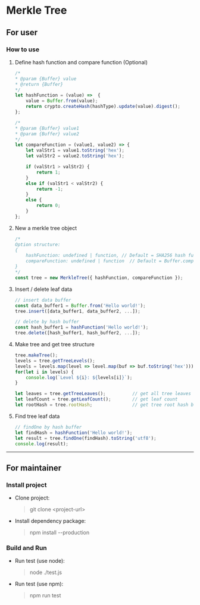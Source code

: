 # Merkle Tree #

## For user ##

### How to use ###

1. Define hash function and compare function (Optional)
    ```javascript
    /*
    * @param {Buffer} value
    * @return {Buffer}
    */
    let hashFunction = (value) =>  {
        value = Buffer.from(value);
        return crypto.createHash(hashType).update(value).digest();
    };

    /*
    * @param {Buffer} value1
    * @param {Buffer} value2
    */
    let compareFunction = (value1, value2) => {
        let valStr1 = value1.toString('hex');
        let valStr2 = value2.toString('hex');

        if (valStr1 > valStr2) {
            return 1;
        }
        else if (valStr1 < valStr2) {
            return -1;
        }
        else {
            return 0;
        }
    };
    ```

2. New a merkle tree object
    ```javascript
    /*
    Option structure:
    {
        hashFunction: undefined | function, // Default = SHA256 hash function in crypto module
        compareFunction: undefined | function  // Default = Buffer.compare
    }
    */
    const tree = new MerkleTree({ hashFunction, compareFunction });
    ```

3. Insert / delete leaf data
    ```javascript
    // insert data buffer
    const data_buffer1 = Buffer.from('Hello world!');
    tree.insert([data_buffer1, data_buffer2, ...]);

    // delete by hash buffer
    const hash_buffer1 = hashFunction('Hello world!');
    tree.delete([hash_buffer1, hash_buffer2, ...]);
    ```
4. Make tree and get tree structure
    ```javascript
    tree.makeTree();
    levels = tree.getTreeLevels();
    levels = levels.map(level => level.map(buf => buf.toString('hex')));
    for(let i in levels) {
        console.log(`Level ${i}: ${levels[i]}`);
    }

    let leaves = tree.getTreeLeaves();          // get all tree leaves data
    let leafCount = tree.getLeafCount();        // get leaf count
    let rootHash = tree.rootHash;               // get tree root hash buffer
    ```
5. Find tree leaf data
    ```javascript
    // findOne by hash buffer
    let findHash = hashFunction('Hello world!');
    let result = tree.findOne(findHash).toString('utf8');
    console.log(result);
    ```
---

## For maintainer ##

### Install project ###

* Clone project:
    > git clone \<project-url\>

* Install dependency package:
    > npm install --production

### Build and Run ###

* Run test (use node):
    > node ./test.js

* Run test (use npm):
    > npm run test
